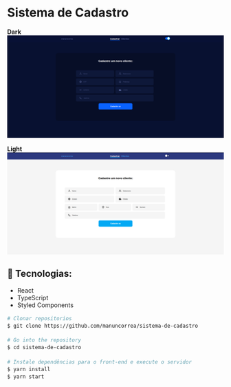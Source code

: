 # Sistema de Cadastro


**Dark** 
<img src="./public/dark.png">

**Light**
<img src="./public/light.png">


## :telescope: Tecnologias:
- React
- TypeScript
- Styled Components


```bash
# Clonar repositorios
$ git clone https://github.com/manuncorrea/sistema-de-cadastro

# Go into the repository
$ cd sistema-de-cadastro

# Instale dependências para o front-end e execute o servidor
$ yarn install
$ yarn start

```


 
